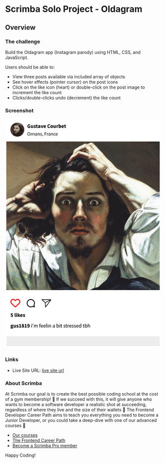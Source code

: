 # Scrimba Solo Project - Oldagram

## Overview

### The challenge

Build the Oldagram app (Instagram parody) using HTML, CSS, and JavaScript. 

Users should be able to: 

- View three posts available via included array of objects
- See hover effects (pointer cursor) on the post icons
- Click on the like icon (heart) or double-click on the post image to increment the like count
- Clicks/double-clicks undo (decrement) the like count

### Screenshot

![](./images/project-ss.png)


### Links

- Live Site URL: [live site url](https://your-live-site-url.com)


### About Scrimba

At Scrimba our goal is to create the best possible coding school at the cost of a gym membership! 💜
If we succeed with this, it will give anyone who wants to become a software developer a realistic shot at succeeding, regardless of where they live and the size of their wallets 🎉
The Frontend Developer Career Path aims to teach you everything you need to become a Junior Developer, or you could take a deep-dive with one of our advanced courses 🚀

- [Our courses](https://scrimba.com/allcourses)
- [The Frontend Career Path](https://scrimba.com/learn/frontend)
- [Become a Scrimba Pro member](https://scrimba.com/pricing)

Happy Coding!
